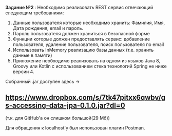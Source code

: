 <b>Задание №2 </b>:
Необходимо реализовать REST сервис отвечающий следующим требованиям:
1) Данные пользователя которые необходимо хранить: Фамилия, Имя, Дата рождения, email и пароль.
2) Пароль пользователя должен храниться в безопасной форме
3) Функции которые должен предоставлять сервис: добавление пользователя, удаление пользователя, поиск пользователя по email
4) Использовать InMemory реализацию базы данных (т.е. хранить данные в памяти)
5) Приложение необходимо реализовать на одном из языков Java 8, Groovy или Kotlin c использованием стека технологий Spring не ниже версии 4.

Собранный .jar доступен здесь -> <h2>https://www.dropbox.com/s/7tk47pitxx6qwbv/gs-accessing-data-jpa-0.1.0.jar?dl=0</h2>
(т.к. для GitHub'а он слишком большой(29 Мб))

Для обращения к localhost'у был использован плагин Postman.
